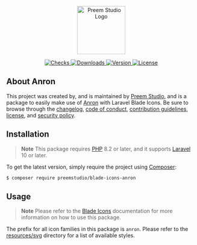 <p align="center">
    <a href="https://preem.studio" target="_blank">
        <img src="https://raw.githubusercontent.com/PreemStudio/assets/main/logo-text.svg" width="128" alt="Preem Studio Logo" />
    </a>
</p>

<p align="center">
    <a href="https://github.com/PreemStudio/blade-icons-anron/actions">
        <img src="https://badge.sh/github/check-runs/PreemStudio/blade-icons-anron" alt="Checks" />
    </a>
    <a href="https://packagist.org/packages/preemstudio/blade-icons-anron">
        <img src="https://badge.sh/packagist/downloads/PreemStudio/blade-icons-anron" alt="Downloads" />
    </a>
    <a href="https://packagist.org/packages/preemstudio/blade-icons-anron">
        <img src="https://badge.sh/packagist/version/PreemStudio/blade-icons-anron" alt="Version" />
    </a>
    <a href="https://packagist.org/packages/preemstudio/blade-icons-anron">
        <img src="https://badge.sh/packagist/license/PreemStudio/blade-icons-anron" alt="License" />
    </a>
</p>

## About Anron

This project was created by, and is maintained by [Preem Studio](https://github.com/PreemStudio), and is a package to easily make use of [Anron](https://www.anron.pro/) with Laravel Blade Icons. Be sure to browse through the [changelog](CHANGELOG.md), [code of conduct](.github/CODE_OF_CONDUCT.md), [contribution guidelines](.github/CONTRIBUTING.md), [license](LICENSE), and [security policy](.github/SECURITY.md).

## Installation

> **Note**
> This package requires [PHP](https://www.php.net/) 8.2 or later, and it supports [Laravel](https://laravel.com/) 10 or later.

To get the latest version, simply require the project using [Composer](https://getcomposer.org/):

```bash
$ composer require preemstudio/blade-icons-anron
```

## Usage

> **Note**
> Please refer to the [Blade Icons](https://github.com/PreemStudio/blade-icons) documentation for more information on how to use this package.

The prefix for all icon families in this package is `anron`. Please refer to the [resources/svg](/resources/svg) directory for a list of available styles.
